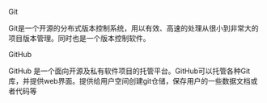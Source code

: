 Git 

Git是一个开源的分布式版本控制系统，用以有效、高速的处理从很小到非常大的项目版本管理。同时也是一个版本控制软件。

GitHub

GitHub 是一个面向开源及私有软件项目的托管平台。GitHub可以托管各种Git库，并提供web界面。提供给用户空间创建git仓储，保存用户的一些数据文档或者代码等

